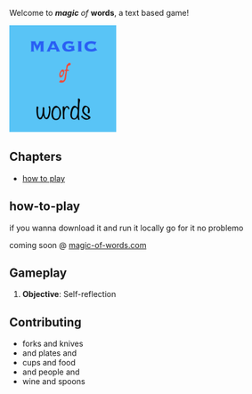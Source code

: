
Welcome to ***magic*** *of* **words**, a text based game!

![WordMaster Logo](public/icon-192-aaa.png)

## Chapters
- [how to play](#how-to-play)

## how-to-play
if you wanna download it and run it locally go for it no problemo

coming soon @ [magic-of-words.com]()

## Gameplay

1. **Objective**: Self-reflection

## Contributing

- forks and knives
- and plates and
- cups and food
- and people and
- wine and spoons
